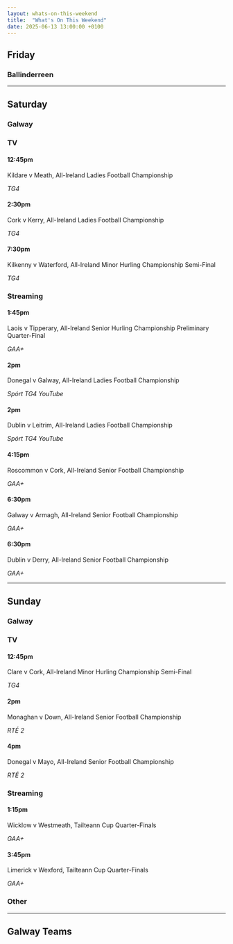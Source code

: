 ```yaml
---
layout: whats-on-this-weekend
title:  "What's On This Weekend"
date: 2025-06-13 13:00:00 +0100
---
```


## Friday

### Ballinderreen

---

## Saturday

### Galway

### TV

#### 12:45pm

Kildare v Meath, All-Ireland Ladies Football Championship

*TG4*

#### 2:30pm

Cork v Kerry, All-Ireland Ladies Football Championship

*TG4*

#### 7:30pm

Kilkenny v Waterford, All-Ireland Minor Hurling Championship Semi-Final

*TG4*

### Streaming

#### 1:45pm

Laois v Tipperary, All-Ireland Senior Hurling Championship Preliminary Quarter-Final

*GAA+*

#### 2pm

Donegal v Galway, All-Ireland Ladies Football Championship

*Spórt TG4 YouTube*

#### 2pm

Dublin v Leitrim, All-Ireland Ladies Football Championship

*Spórt TG4 YouTube*

#### 4:15pm

Roscommon v Cork, All-Ireland Senior Football Championship

*GAA+*

#### 6:30pm

Galway v Armagh, All-Ireland Senior Football Championship

*GAA+*

#### 6:30pm

Dublin v Derry, All-Ireland Senior Football Championship

*GAA+*

---

## Sunday

### Galway

### TV

#### 12:45pm

Clare v Cork, All-Ireland Minor Hurling Championship Semi-Final

*TG4*

#### 2pm

Monaghan v Down, All-Ireland Senior Football Championship

*RTÉ 2*

#### 4pm

Donegal v Mayo, All-Ireland Senior Football Championship

*RTÉ 2*

### Streaming

#### 1:15pm

Wicklow v Westmeath, Tailteann Cup Quarter-Finals

*GAA+*

#### 3:45pm

Limerick v Wexford, Tailteann Cup Quarter-Finals

*GAA+*

### Other


---

## Galway Teams